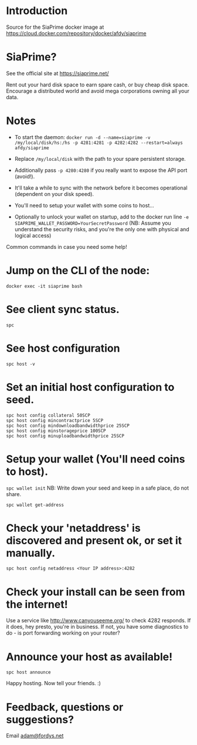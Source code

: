 # Introduction
Source for the SiaPrime docker image at https://cloud.docker.com/repository/docker/afdy/siaprime

# SiaPrime?
See the official site at https://siaprime.net/

Rent out your hard disk space to earn spare cash, or buy cheap disk space. Encourage a distributed world and avoid mega corporations owning all your data.

# Notes
* To start the daemon:
  ```docker run -d --name=siaprime -v /my/local/disk/hs:/hs -p 4281:4281 -p 4282:4282 --restart=always afdy/siaprime```

* Replace ```/my/local/disk``` with the path to your spare persistent storage.
* Additionally pass ```-p 4280:4280``` if you really want to expose the API port (avoid!).
* It'll take a while to sync with the network before it becomes operational (dependent on your disk speed).
* You'll need to setup your wallet with some coins to host...
* Optionally to unlock your wallet on startup, add to the docker run line ```-e SIAPRIME_WALLET_PASSWORD=YourSecretPassword``` (NB: Assume you understand the security risks, and you're the only one with physical and logical access)

Common commands in case you need some help!

# Jump on the CLI of the node:
```docker exec -it siaprime bash```

# See client sync status.
```spc```

# See host configuration
```spc host -v```

# Set an initial host configuration to seed.
```
spc host config collateral 50SCP
spc host config mincontractprice 5SCP
spc host config mindownloadbandwidthprice 25SCP
spc host config minstorageprice 100SCP
spc host config minuploadbandwidthprice 25SCP
```

# Setup your wallet (You'll need coins to host).
```spc wallet init```
NB: Write down your seed and keep in a safe place, do not share. 

```spc wallet get-address```

# Check your 'netaddress' is discovered and present ok, or set it manually.
```spc host -v | egrep netaddress
spc host config netaddress <Your IP address>:4282
```

# Check your install can be seen from the internet!
Use a service like http://www.canyouseeme.org/ to check 4282 responds. If it does, hey presto, you're in business. If not, you have some diagnostics to do - is port forwarding working on your router?

# Announce your host as available!
```spc host announce```

Happy hosting. Now tell your friends. :)

# Feedback, questions or suggestions?
Email adam@fordys.net
